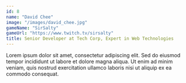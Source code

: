 ```yaml
---
id: 8
name: "David Chee"
image: "/images/david_chee.jpg"
gameName: "SirSalty"
gameUrl: "https://www.twitch.tv/sirsalty"
title: Senior Developer at Tech Corp, Expert in Web Technologies
---
```


Lorem ipsum dolor sit amet, consectetur adipiscing elit. Sed do eiusmod tempor incididunt ut labore et dolore magna aliqua. Ut enim ad minim veniam, quis nostrud exercitation ullamco laboris nisi ut aliquip ex ea commodo consequat.
